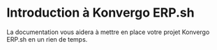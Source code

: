 # Introduction à Konvergo ERP.sh

La documentation vous aidera à mettre en place votre projet Konvergo ERP.sh en un rien
de temps.

